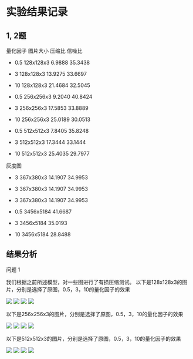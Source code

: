 # 实验结果记录

## 1, 2题

量化因子 图片大小 压缩比 信噪比
<!-- - 0.5 64x64x3 11.3896 37.7779
- 2 64x64x3 25.5401   34.7565
- 5 64x64x3 46.5455  27.9586 -->

- 0.5 128x128x3 6.9888 35.3438
- 3   128x128x3 13.9275 33.6697
- 10  128x128x3 21.4684 32.5045

- 0.5 256x256x3  9.2040 40.8424
- 3   256x256x3  17.5853 33.8889
- 10  256x256x3 25.0189  30.0513


- 0.5 512x512x3 7.8405 35.8248 
- 3 512x512x3  17.3444 33.1444 
- 10 512x512x3 25.4035 29.7977

灰度图

- 3 367x380x3 14.1907 34.9953
- 3 367x380x3 14.1907 34.9953
- 3 367x380x3 14.1907 34.9953

- 0.5 3456x5184 41.6687
- 3 3456x5184 35.0193
- 10 3456x5184 28.8488


## 结果分析

问题 1 

我们根据之前所述模型，对一些图进行了有损压缩测试。
以下是128x128x3的图片，分别是选择了原图，0.5，3，10的量化因子的效果

![](../mcmthesis/figures/happy-minion-icon.png)
![](../mcmthesis/figures/compress1-0.5.bmp)
![](../mcmthesis/figures/compress1-3.bmp)
![](../mcmthesis/figures/compress1-10.bmp)

以下是256x256x3的图片，分别是选择了原图，0.5，3，10的量化因子的效果

![](../mcmthesis/figures/timg.jpg)
![](../mcmthesis/figures/compress2-0.5.bmp)
![](../mcmthesis/figures/compress2-3.bmp)
![](../mcmthesis/figures/compress2-10.bmp)



以下是512x512x3的图片，分别是选择了原图，0.5，3，10的量化因子的效果

![](../mcmthesis/figures/lena.bmp)
![](../mcmthesis/figures/compress3-0.5.bmp)
![](../mcmthesis/figures/compress3-3.bmp)
![](../mcmthesis/figures/compress3-10.bmp)